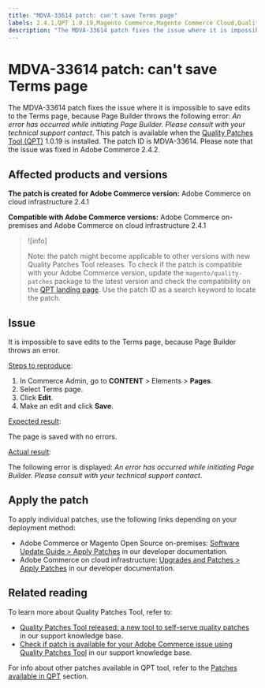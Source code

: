 ```yaml
---
title: "MDVA-33614 patch: can't save Terms page"
labels: 2.4.1,QPT 1.0.19,Magento Commerce,Magento Commerce Cloud,Quality Patches Tool,Page Builder,Terms,support tools,Adobe Commerce,cloud infrastructure,on-premises
description: "The MDVA-33614 patch fixes the issue where it is impossible to save edits to the Terms page, because Page Builder throws the following error: *An error has occurred while initiating Page Builder. Please consult with your technical support contact*. This patch is available when the [Quality Patches Tool (QPT)](https://support.magento.com/hc/en-us/articles/360047139492) 1.0.19 is installed. The patch ID is MDVA-33614. Please note that the issue was fixed in Adobe Commerce 2.4.2."
---
```


# MDVA-33614 patch: can't save Terms page

The MDVA-33614 patch fixes the issue where it is impossible to save edits to the Terms page, because Page Builder throws the following error: *An error has occurred while initiating Page Builder. Please consult with your technical support contact*. This patch is available when the [Quality Patches Tool (QPT)](https://support.magento.com/hc/en-us/articles/360047139492) 1.0.19 is installed. The patch ID is MDVA-33614. Please note that the issue was fixed in Adobe Commerce 2.4.2.

## Affected products and versions

 **The patch is created for Adobe Commerce version:** Adobe Commerce on cloud infrastructure 2.4.1

 **Compatible with Adobe Commerce versions:** Adobe Commerce on-premises and Adobe Commerce on cloud infrastructure 2.4.1

>![info]
>
 >Note: the patch might become applicable to other versions with new Quality Patches Tool releases. To check if the patch is compatible with your Adobe Commerce version, update the `magento/quality-patches` package to the latest version and check the compatibility on the [QPT landing page](https://devdocs.magento.com/quality-patches/tool.html#patch-grid). Use the patch ID as a search keyword to locate the patch.

## Issue

It is impossible to save edits to the Terms page, because Page Builder throws an error.

<u>Steps to reproduce</u>:

1. In Commerce Admin, go to **CONTENT** > Elements > **Pages**.
1. Select Terms page.
1. Click **Edit**.
1. Make an edit and click **Save**.

<u>Expected result</u>:

The page is saved with no errors.

<u>Actual result</u>:

The following error is displayed: *An error has occurred while initiating Page Builder. Please consult with your technical support contact*.

## Apply the patch

To apply individual patches, use the following links depending on your deployment method:

* Adobe Commerce or Magento Open Source on-premises: [Software Update Guide > Apply Patches](https://devdocs.magento.com/guides/v2.4/comp-mgr/patching/mqp.html) in our developer documentation.
* Adobe Commerce on cloud infrastructure: [Upgrades and Patches > Apply Patches](https://devdocs.magento.com/cloud/project/project-patch.html) in our developer documentation.

## Related reading

To learn more about Quality Patches Tool, refer to:

* [Quality Patches Tool released: a new tool to self-serve quality patches](https://support.magento.com/hc/en-us/articles/360047139492) in our support knowledge base.
* [Check if patch is available for your Adobe Commerce issue using Quality Patches Tool](https://support.magento.com/hc/en-us/articles/360047125252) in our support knowledge base.

For info about other patches available in QPT tool, refer to the [Patches available in QPT](https://support.magento.com/hc/en-us/sections/360010506631-Patches-available-in-QPT-tool-) section.